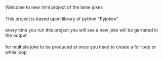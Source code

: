 Welcome to new mini project of the lame jokes
####
This project is based upon library of python "Pyjokes"
####
every time you run this project you will see a new joke will be gernated in the output
####
for multiple joke to be produced at once you need to create a for loop or while loop
